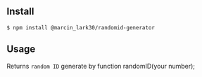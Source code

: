 ## Install

```
$ npm install @marcin_lark30/randomid-generator
```

## Usage

Returns `random ID` generate by function randomID(your number);

